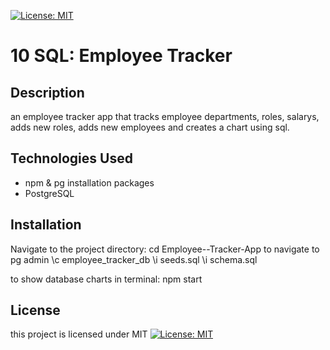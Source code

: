 [![License: MIT](https://img.shields.io/badge/License-MIT-yellow.svg)](https://opensource.org/licenses/MIT)

# 10 SQL: Employee Tracker

## Description
an employee tracker app that tracks employee departments, roles, salarys, adds new roles, adds new employees and creates a chart using sql.

## Technologies Used
- npm & pg installation packages
- PostgreSQL


## Installation
Navigate to the project directory:
cd Employee--Tracker-App
to navigate to pg admin 
\c employee_tracker_db
\i seeds.sql 
\i schema.sql

to show database charts in terminal:
npm start

## License
this project is licensed under MIT [![License: MIT](https://img.shields.io/badge/License-MIT-yellow.svg)](https://opensource.org/licenses/MIT) 




